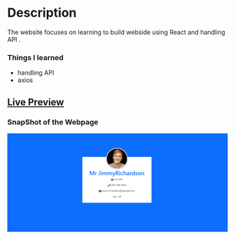 # Description
The website focuses on learning to build webside using React and handling API .

### Things I learned

- handling API
- axios 

## [Live Preview]()

### SnapShot of the Webpage

![StreetStyle](./Image/randomUser.PNG)